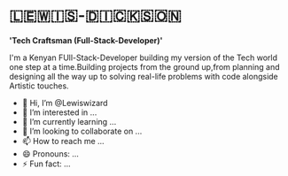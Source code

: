 <h1>🇱‌🇪‌🇼‌🇮‌🇸‌-🇩‌🇮‌🇨‌🇰‌🇸‌🇴‌🇳‌</h1>

**'Tech Craftsman (Full-Stack-Developer)'**

I'm a Kenyan FUll-Stack-Developer building my version of the Tech world one step at a time.Building projects from the ground up,from planning and designing all the way up to solving real-life problems with code alongside Artistic touches.

- 👋 Hi, I’m @Lewiswizard
- 👀 I’m interested in ...
- 🌱 I’m currently learning ...
- 💞️ I’m looking to collaborate on ...
- 📫 How to reach me ...
- 😄 Pronouns: ...
- ⚡ Fun fact: ...

<!---
Lewiswizard/Lewiswizard is a ✨ special ✨ repository because its `README.md` (this file) appears on your GitHub profile.
You can click the Preview link to take a look at your changes.
--->
